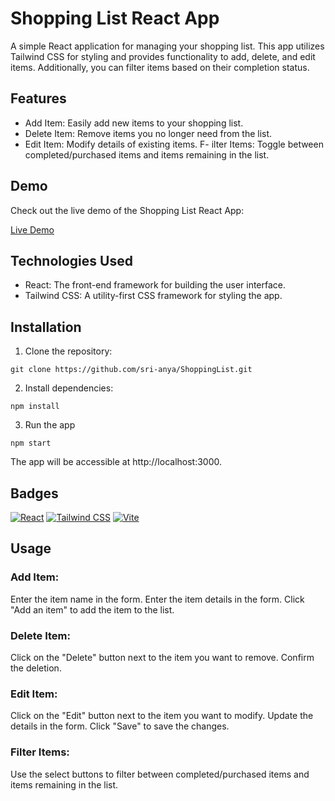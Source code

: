# Shopping List React App
A simple React application for managing your shopping list. This app utilizes Tailwind CSS for styling and provides functionality to add, delete, and edit items. Additionally, you can filter items based on their completion status.

## Features
- Add Item: Easily add new items to your shopping list.
- Delete Item: Remove items you no longer need from the list.
- Edit Item: Modify details of existing items.
F- ilter Items: Toggle between completed/purchased items and items remaining in the list.

## Demo

Check out the live demo of the Shopping List React App:

[Live Demo](https://basicshoppinglistreact.netlify.app/)

## Technologies Used
- React: The front-end framework for building the user interface.
- Tailwind CSS: A utility-first CSS framework for styling the app.
## Installation
1. Clone the repository:

`
git clone https://github.com/sri-anya/ShoppingList.git
`

2. Install dependencies:

`
npm install
`

3. Run the app

`
npm start
`

The app will be accessible at http://localhost:3000.

## Badges
[![React](https://img.shields.io/badge/React-17.0.2-blue.svg)](https://reactjs.org/)
[![Tailwind CSS](https://img.shields.io/badge/Tailwind%20CSS-2.2.19-blueviolet.svg)](https://tailwindcss.com/)
[![Vite](https://img.shields.io/badge/Vite-2.7.0-green.svg)](https://vitejs.dev/)


## Usage
### Add Item:

Enter the item name in the form.
Enter the item details in the form.
Click "Add an item" to add the item to the list.
### Delete Item:

Click on the "Delete" button next to the item you want to remove.
Confirm the deletion.
### Edit Item:

Click on the "Edit" button next to the item you want to modify.
Update the details in the form.
Click "Save" to save the changes.
### Filter Items:

Use the select buttons to filter between completed/purchased items and items remaining in the list.
